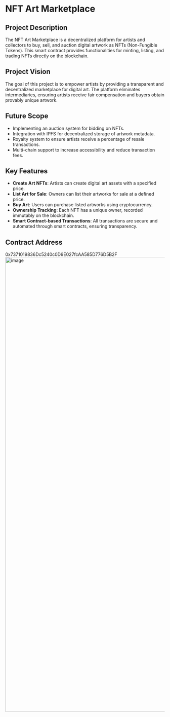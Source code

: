 # NFT Art Marketplace

## Project Description
The NFT Art Marketplace is a decentralized platform for artists and collectors to buy, sell, and auction digital artwork as NFTs (Non-Fungible Tokens). This smart contract provides functionalities for minting, listing, and trading NFTs directly on the blockchain.

## Project Vision
The goal of this project is to empower artists by providing a transparent and decentralized marketplace for digital art. The platform eliminates intermediaries, ensuring artists receive fair compensation and buyers obtain provably unique artwork.

## Future Scope
- Implementing an auction system for bidding on NFTs.
- Integration with IPFS for decentralized storage of artwork metadata.
- Royalty system to ensure artists receive a percentage of resale transactions.
- Multi-chain support to increase accessibility and reduce transaction fees.

## Key Features
- **Create Art NFTs**: Artists can create digital art assets with a specified price.
- **List Art for Sale**: Owners can list their artworks for sale at a defined price.
- **Buy Art**: Users can purchase listed artworks using cryptocurrency.
- **Ownership Tracking**: Each NFT has a unique owner, recorded immutably on the blockchain.
- **Smart Contract-based Transactions**: All transactions are secure and automated through smart contracts, ensuring transparency.

## Contract Address
0x7371019836Dc5240c0D9E027fcAA585D776D5B2F
<img width="1436" alt="image" src="https://github.com/user-attachments/assets/7c428b41-d0df-4df6-9431-88a014bcddd3" />
